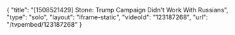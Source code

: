 {
    "title": "[1508521429] Stone: Trump Campaign Didn't Work With Russians",
    "type": "solo",
    "layout": "iframe-static",
    "videoId": "123187268",
    "url": "\/tvpembed\/123187268"
}